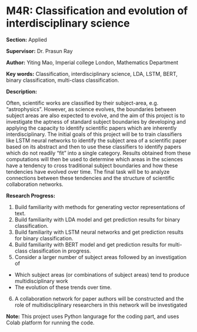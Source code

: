 # M4R: Classification and evolution of interdisciplinary science

**Section:** Applied

**Supervisor:** Dr. Prasun Ray

**Author:** Yiting Mao, Imperial college London, Mathematics Department

**Key words:** Classification, interdisciplinary science, LDA, LSTM, BERT, binary classification, multi-class classification.

**Description:**

Often, scientific works are classified by their subject-area, e.g. “astrophysics”. However, as science evolves, the boundaries between subject areas are also expected to evolve, and the aim of this project is to investigate the aptness of standard subject boundaries by developing and applying the capacity to identify scientific papers which are inherently interdisciplinary. The initial goals of this project will be to train classifiers like LSTM neural networks to identify the subject area of a scientific paper based on its abstract and then to use these classifiers to identify papers which do not readily “fit” into a single category. Results obtained from these computations will then be used to determine which areas in the sciences have a tendency to cross traditional subject boundaries and how these tendencies have evolved over time. The final task will be to analyze connections between these tendencies and the structure of scientific collaboration networks.

**Research Progress:**
1. Build familiarity with methods for generating vector representations of text.
2. Build familiarity with LDA model and get prediction results for binary classification.
3. Build familiarity with LSTM neural networks and get prediction results for binary classification.
4. Build familiarity with BERT model and get prediction results for multi-class classification in progress.
5. Consider a larger number of subject areas followed by an investigation of
  - Which subject areas (or combinations of subject areas) tend to produce multidisciplinary work
  - The evolution of these trends over time.
6. A collaboration network for paper authors will be constructed and the role of multidisciplinary researchers in this network will be investigated

**Note:**
This project uses Python langurage for the coding part, and uses Colab platform for running the code.
